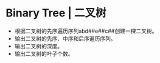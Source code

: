 # Binary Tree | 二叉树

* 根据二叉树的先序遍历序列abd##e##c##创建一棵二叉树。
* 输出二叉树的先序、中序和后序遍历序列。
* 输出二叉树的深度。
* 输出二叉树的叶子个数。
